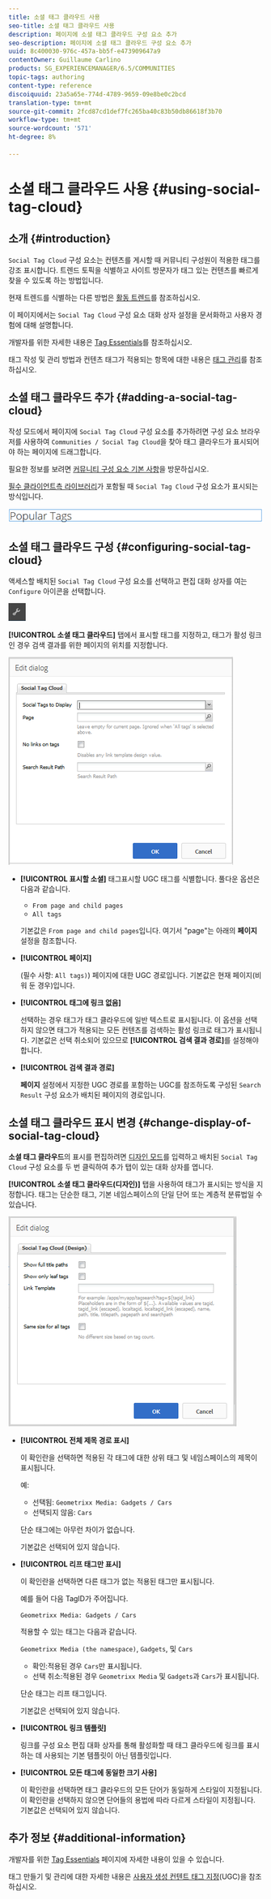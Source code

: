 ```yaml
---
title: 소셜 태그 클라우드 사용
seo-title: 소셜 태그 클라우드 사용
description: 페이지에 소셜 태그 클라우드 구성 요소 추가
seo-description: 페이지에 소셜 태그 클라우드 구성 요소 추가
uuid: 8c400030-976c-457a-bb5f-e473909647a9
contentOwner: Guillaume Carlino
products: SG_EXPERIENCEMANAGER/6.5/COMMUNITIES
topic-tags: authoring
content-type: reference
discoiquuid: 23a5a65e-774d-4789-9659-09e8be0c2bcd
translation-type: tm+mt
source-git-commit: 2fcd87cd1def7fc265ba40c83b50db86618f3b70
workflow-type: tm+mt
source-wordcount: '571'
ht-degree: 8%

---
```



# 소셜 태그 클라우드 사용 {#using-social-tag-cloud}

## 소개 {#introduction}

`Social Tag Cloud` 구성 요소는 컨텐츠를 게시할 때 커뮤니티 구성원이 적용한 태그를 강조 표시합니다. 트렌드 토픽을 식별하고 사이트 방문자가 태그 있는 컨텐츠를 빠르게 찾을 수 있도록 하는 방법입니다.

현재 트렌드를 식별하는 다른 방법은 [활동 트렌드](trends.md)를 참조하십시오.

이 페이지에서는 `Social Tag Cloud` 구성 요소 대화 상자 설정을 문서화하고 사용자 경험에 대해 설명합니다.

개발자를 위한 자세한 내용은 [Tag Essentials](tag.md)를 참조하십시오.

태그 작성 및 관리 방법과 컨텐츠 태그가 적용되는 항목에 대한 내용은 [태그 관리](../../help/sites-administering/tags.md)를 참조하십시오.

## 소셜 태그 클라우드 추가 {#adding-a-social-tag-cloud}

작성 모드에서 페이지에 `Social Tag Cloud` 구성 요소를 추가하려면 구성 요소 브라우저를 사용하여 `Communities / Social Tag Cloud`을 찾아 태그 클라우드가 표시되어야 하는 페이지에 드래그합니다.

필요한 정보를 보려면 [커뮤니티 구성 요소 기본 사항](basics.md)을 방문하십시오.

[필수 클라이언트측 라이브러리](tag.md#essentials-for-client-side)가 포함될 때 `Social Tag Cloud` 구성 요소가 표시되는 방식입니다.

![social-tag](assets/social-tag.png)

## 소셜 태그 클라우드 구성 {#configuring-social-tag-cloud}

액세스할 배치된 `Social Tag Cloud` 구성 요소를 선택하고 편집 대화 상자를 여는 `Configure` 아이콘을 선택합니다.

![configure](assets/configure-new.png)

**[!UICONTROL 소셜 태그 클라우드]** 탭에서 표시할 태그를 지정하고, 태그가 활성 링크인 경우 검색 결과를 위한 페이지의 위치를 지정합니다.

![social-tag-cloud](assets/social-tag-cloud.png)

* **[!UICONTROL 표시할 소셜]**
태그표시할 UGC 태그를 식별합니다. 풀다운 옵션은 다음과 같습니다.

   * `From page and child pages`
   * `All tags`

   기본값은 `From page and child pages`입니다. 여기서 &quot;page&quot;는 아래의 **페이지** 설정을 참조합니다.

* **[!UICONTROL 페이지]**

   (필수 사항: `All tags)`) 페이지에 대한 UGC 경로입니다. 기본값은 현재 페이지(비워 둔 경우)입니다.

* **[!UICONTROL 태그에 링크 없음]**

   선택하는 경우 태그가 태그 클라우드에 일반 텍스트로 표시됩니다. 이 옵션을 선택하지 않으면 태그가 적용되는 모든 컨텐츠를 검색하는 활성 링크로 태그가 표시됩니다. 기본값은 선택 취소되어 있으므로 **[!UICONTROL 검색 결과 경로]**&#x200B;를 설정해야 합니다.

* **[!UICONTROL 검색 결과 경로]**

   **페이지** 설정에서 지정한 UGC 경로를 포함하는 UGC를 참조하도록 구성된 `Search Result` 구성 요소가 배치된 페이지의 경로입니다.

## 소셜 태그 클라우드 표시 변경 {#change-display-of-social-tag-cloud}

**소셜 태그 클라우드**&#x200B;의 표시를 편집하려면 [디자인 모드](../../help/sites-authoring/default-components-designmode.md)를 입력하고 배치된 `Social Tag Cloud` 구성 요소를 두 번 클릭하여 추가 탭이 있는 대화 상자를 엽니다.

**[!UICONTROL 소셜 태그 클라우드(디자인)]** 탭을 사용하여 태그가 표시되는 방식을 지정합니다. 태그는 단순한 태그, 기본 네임스페이스의 단일 단어 또는 계층적 분류법일 수 있습니다.

![social-tag-cloud-design](assets/social-tag-cloud-design.png)

* **[!UICONTROL 전체 제목 경로 표시]**

   이 확인란을 선택하면 적용된 각 태그에 대한 상위 태그 및 네임스페이스의 제목이 표시됩니다.

   예:

   * 선택됨: `Geometrixx Media: Gadgets / Cars`
   * 선택되지 않음: `Cars`

   단순 태그에는 아무런 차이가 없습니다.

   기본값은 선택되어 있지 않습니다.

* **[!UICONTROL 리프 태그만 표시]**

   이 확인란을 선택하면 다른 태그가 없는 적용된 태그만 표시됩니다.

   예를 들어 다음 TagID가 주어집니다.

   `Geometrixx Media: Gadgets / Cars`

   적용할 수 있는 태그는 다음과 같습니다.

   `Geometrixx Media (the namespace)`, `Gadgets`, 및 `Cars`

   * 확인:적용된 경우 `Cars`만 표시됩니다.
   * 선택 취소:적용된 경우 `Geometrixx Media` 및 `Gadgets`과 `Cars`가 표시됩니다.

   단순 태그는 리프 태그입니다.

   기본값은 선택되어 있지 않습니다.

* **[!UICONTROL 링크 템플릿]**

   링크를 구성 요소 편집 대화 상자를 통해 활성화할 때 태그 클라우드에 링크를 표시하는 데 사용되는 기본 템플릿이 아닌 템플릿입니다.

* **[!UICONTROL 모든 태그에 동일한 크기 사용]**

   이 확인란을 선택하면 태그 클라우드의 모든 단어가 동일하게 스타일이 지정됩니다. 이 확인란을 선택하지 않으면 단어들의 용법에 따라 다르게 스타일이 지정됩니다. 기본값은 선택되어 있지 않습니다.

## 추가 정보 {#additional-information}

개발자를 위한 [Tag Essentials](tag.md) 페이지에 자세한 내용이 있을 수 있습니다.

태그 만들기 및 관리에 대한 자세한 내용은 [사용자 생성 컨텐트 태그 지정](tag-ugc.md)(UGC)을 참조하십시오.
